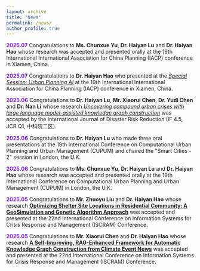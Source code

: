 ```yaml
---
layout: archive
title: "News"
permalink: /news/
author_profile: true
---
```


**<font color="7a1bf3">2025.07</font>** Congratulations to **Ms. Chunxue Yu**, **Dr. Haiyan Lu** and **Dr. Haiyan Hao** whose research was accepted and presented orally at the 19th International International Association for China Planning (IACP) conference in Xiamen, China.

**<font color="7a1bf3">2025.07</font>** Congratulations to **Dr. Haiyan Hao** who presented at the [*Special Session: Urban Planning AI*](https://mp.weixin.qq.com/s/5AAAUujGDOHbcvSrpja9aw) at the 19th International International Association for China Planning (IACP) conference in Xiamen, China.

**<font color="7a1bf3">2025.06</font>** Congratulations to **Dr. Haiyan Lu**, **Mr. Xiaorui Chen**, **Dr. Yudi Chen** and **Dr. Nan Li** whose research [*Uncovering compound urban crises with large language model-assisted knowledge graph construction*](https://www.sciencedirect.com/science/article/pii/S2212420925004935) was accepted by the International Journal of Disaster Risk Reduction (IF 4.5, JCR Q1, 中科院二区).

**<font color="7a1bf3">2025.06</font>** Congratulations to **Dr. Haiyan Lu** who made three oral presentations at the 19th International Conference on Computational Urban Planning and Urban Management (CUPUM) and chaired the "Smart Cities - 2" session in London, the U.K.

**<font color="7a1bf3">2025.06</font>** Congratulations to **Ms. Chunxue Yu**, **Dr. Haiyan Lu** and **Dr. Haiyan Hao** whose research was accepted and presented orally at the 19th International Conference on Computational Urban Planning and Urban Management (CUPUM) in London, the U.K.

**<font color="7a1bf3">2025.05</font>** Congratulations to **Mr. Zhuoyu Liu** and **Dr. Haiyan Hao** whose research [**Optimizing Shelter Site Locations in Residential Community: A GeoSimulation and Genetic Algorithm Approach**](https://ojs.iscram.org/index.php/Proceedings/article/view/153) was accepted and presented at the 22nd International Conference on Information Systems for Crisis Response and Management (ISCRAM) Conference.

**<font color="7a1bf3">2025.05</font>** Congratulations to **Mr. Xiaorui Chen** and **Dr. Haiyan Hao** whose research [**A Self-Improving, RAG-Enhanced Framework for Automatic Knowledge Graph Construction from Climate Event News**](https://ojs.iscram.org/index.php/Proceedings/article/view/154) was accepted and presented at the 22nd International Conference on Information Systems for Crisis Response and Management (ISCRAM) Conference.
